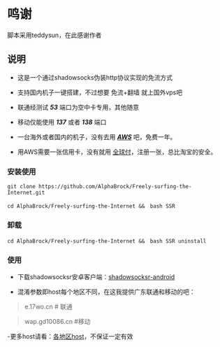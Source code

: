 鸣谢
======
脚本采用teddysun，在此感谢作者

说明
-----------------

- 这是一个通过shadowsocks伪装http协议实现的免流方式

- 支持国内机子一键搭建，不过想要 免流+翻墙 就上国外vps吧

- 联通经测试 ***53*** 端口为空中卡专用，其他随意

- 移动仅能使用 ***137*** 或者 ***138*** 端口

- 一台海外或者国内的机子，没有去用 [***AWS***](https://aws.amazon.com/cn/free/) 吧，免费一年。

- 用AWS需要一张信用卡，没有就用 [全球付](https://www.globalcash.hk/)，注册一张，总比淘宝的安全。

### 安装使用


```
git clone https://github.com/AlphaBrock/Freely-surfing-the-Internet.git
```
```
cd AlphaBrock/Freely-surfing-the-Internet &&　bash SSR
```
### 卸载

```
cd AlphaBrock/Freely-surfing-the-Internet &&　bash SSR uninstall
```
### 使用

- 下载shadowsocksr安卓客户端：[shadowsocksr-android](https://soft.alphabrock.cn/shadowsocks/ssr-3.0.4.3.apk)

- 混淆参数即host每个地区不同，在这我提供广东联通和移动的吧：

> e.17wo.cn # 联通

> wap.gd10086.cn #移动

-更多host请看：[各地区host](https://www.alphabrock.xyz/help/host.html)，不保证一定有效
